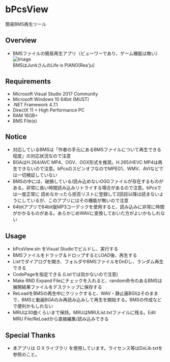 # bPcsView
簡易BMS再生ツール

## Overview
- BMSファイルの簡易再生アプリ（ビューワーであり、ゲーム機能は無い）
![Image](https://elftune.github.io/app/20190307_1.png)  
BMSはJunkさんのLife is PIANO[Rea'ju]

## Requirements
- Microsoft Visual Studio 2017 Community
- Microsoft Windows 10 64bit (MUST)
- .NET Framework 4.7.1
- DirectX 11 + High Performance PC
- RAM 16GB+
- BMS File(s)

## Notice
- 対応しているBMSは「作者の手元にあるBMSファイルについて再生できる程度」の対応状況なので注意
- BGAはH.264/AVC MP4、OGV、OGX形式を推奨。H.265/HEVC MP4は再生できないので注意。bPcsのスピンオフなのでMPEG1、WMV、AVIなどでは一切検証していない
- BMSの中には、破損している/読み込めないOGGファイルが存在するものがある。非常に長い時間読み込みリトライする場合があるので注意。bPcsでは一度正常に
読めなかったら拒否リストに登録して2回目以降は読まないようにしているが、このアプリにはその機能が無いので注意
- 64bitアプリで64bit版MP3コーデックを使用すると、読み込みに非常に時間がかかるものがある。あらかじめWAVに変換しておいた方がよいかもしれない

## Usage
- bPcsView.sln をVisual Studioでビルドし、実行する
- BMSファイルをドラッグ＆ドロップするとLOAD後、再生する
- Listでダイアログを開き、フォルダやBMSファイルをDnDし、ランダム再生できる
- CodePageを指定できる (Listでは効かないので注意)
- Make RND Expand Fileにチェックを入れると、random命令のあるBMSは展開結果ファイルをデスクトップに保存する
- ReLoadをBMSの再生中にクリックすると、WAV・静止画BGIはそのままで、BMSと動画BGAのみ再読み込みして再生を開始する。BMSの作成などで便利かもしれない
- MRUは30曲くらいまで保持。MRUはMRUList.txtファイルに残る。Edit MRU File/ReLoadから直接編集/読み込みできる

## Special Thanks
- 本アプリは ＤＸライブラリ を使用しています。ライセンス等はDxLib.txtを参照のこと。
